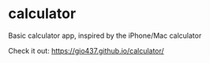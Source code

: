 # calculator

Basic calculator app, inspired by the iPhone/Mac calculator

Check it out: https://gio437.github.io/calculator/
